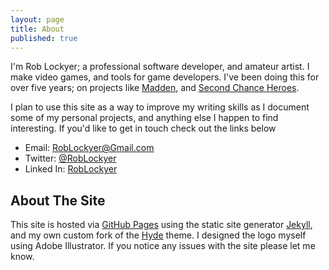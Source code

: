 ```yaml
---
layout: page
title: About
published: true
---
```


I'm Rob Lockyer; a professional software developer, and amateur artist. I make video games, and tools for game developers. I've been doing this for over five years; on projects like [Madden](https://www.easports.com/madden-nfl), and [Second Chance Heroes](http://www.2ndchanceheroes.com/).

I plan to use this site as a way to improve my writing skills as I document some of my personal projects, and anything else I happen to find interesting. If you'd like to get in touch check out the links below

 * Email: [RobLockyer@Gmail.com](mailto:RobLockyer@Gmail.com?subject=RobLockyer.com "Rob's Email") 
 * Twitter: [@RobLockyer](https://Twitter.com/RobLockyer "Rob's Twitter")
 * Linked In: [RobLockyer](https://www.linkedin.com/in/roblockyer "Rob's Linked In")
 
## About The Site
This site is hosted via [GitHub Pages](https://pages.github.com/) using the static site generator [Jekyll](http://jekyllrb.com/), and my own custom fork of the [Hyde](http://hyde.getpoole.com/) theme. I designed the logo myself using Adobe Illustrator. If you notice any issues with the site please let me know. 